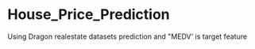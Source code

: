 # House_Price_Prediction

Using Dragon realestate datasets prediction and "MEDV' is target feature 
